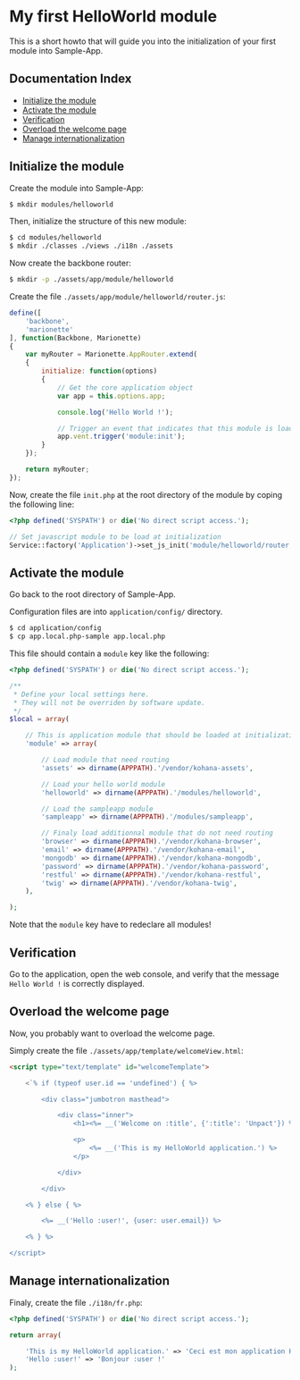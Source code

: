 # My first HelloWorld module

This is a short howto that will guide you into the initialization
of your first module into Sample-App.


## Documentation Index

* [Initialize the module](#initialize-the-module)
* [Activate the module](#activate-the-module)
* [Verification](#verification)
* [Overload the welcome page](#overload-the-welcome-page)
* [Manage internationalization](#manage-internationalization)


## Initialize the module

Create the module into Sample-App:

```bash
$ mkdir modules/helloworld
```

Then, initialize the structure of this new module:

```bash
$ cd modules/helloworld
$ mkdir ./classes ./views ./i18n ./assets
```

Now create the backbone router:

```bash
$ mkdir -p ./assets/app/module/helloworld
```

Create the file `./assets/app/module/helloworld/router.js`:

```js
define([
    'backbone',
    'marionette'
], function(Backbone, Marionette)
{
    var myRouter = Marionette.AppRouter.extend(
    {
        initialize: function(options)
        {
            // Get the core application object
            var app = this.options.app;

            console.log('Hello World !');

            // Trigger an event that indicates that this module is loaded
            app.vent.trigger('module:init');
        }
    });

    return myRouter;
});
```

Now, create the file `init.php` at the root directory of the module by coping
the following line:

```php
<?php defined('SYSPATH') or die('No direct script access.');

// Set javascript module to be load at initialization
Service::factory('Application')->set_js_init('module/helloworld/router');
```


## Activate the module

Go back to the root directory of Sample-App.

Configuration files are into `application/config/` directory.

```bash
$ cd application/config
$ cp app.local.php-sample app.local.php
```

This file should contain a `module` key like the following:

```php
<?php defined('SYSPATH') or die('No direct script access.');

/**
 * Define your local settings here.
 * They will not be overriden by software update.
 */
$local = array(

    // This is application module that should be loaded at initialization
    'module' => array(

        // Load module that need routing
        'assets' => dirname(APPPATH).'/vendor/kohana-assets',

        // Load your hello world module
        'helloworld' => dirname(APPPATH).'/modules/helloworld',

        // Load the sampleapp module
        'sampleapp' => dirname(APPPATH).'/modules/sampleapp',

        // Finaly load additionnal module that do not need routing
        'browser' => dirname(APPPATH).'/vendor/kohana-browser',
        'email' => dirname(APPPATH).'/vendor/kohana-email',
        'mongodb' => dirname(APPPATH).'/vendor/kohana-mongodb',
        'password' => dirname(APPPATH).'/vendor/kohana-password',
        'restful' => dirname(APPPATH).'/vendor/kohana-restful',
        'twig' => dirname(APPPATH).'/vendor/kohana-twig',
    ),

);
```

Note that the `module` key have to redeclare all modules!


## Verification

Go to the application, open the web console, and verify that the message
`Hello World !` is correctly displayed.


## Overload the welcome page

Now, you probably want to overload the welcome page.

Simply create the file `./assets/app/template/welcomeView.html`:

```html
<script type="text/template" id="welcomeTemplate">

    <`% if (typeof user.id == 'undefined') { %>

        <div class="jumbotron masthead">

            <div class="inner">
                <h1><%= __('Welcome on :title', {':title': 'Unpact'}) %></h1>

                <p>
                    <%= __('This is my HelloWorld application.') %>
                </p>

            </div>

        </div>

    <% } else { %>

        <%= __('Hello :user!', {user: user.email}) %>

    <% } %>

</script>
```


## Manage internationalization

Finaly, create the file `./i18n/fr.php`:

```php
<?php defined('SYSPATH') or die('No direct script access.');

return array(

    'This is my HelloWorld application.' => 'Ceci est mon application HelloWorld.',
    'Hello :user!' => 'Bonjour :user !'
);
```

